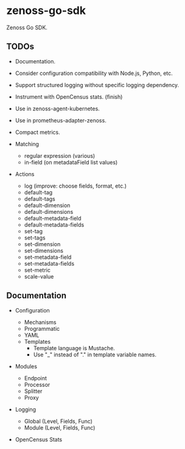 # zenoss-go-sdk

Zenoss Go SDK.

## TODOs

- Documentation.
- Consider configuration compatibility with Node.js, Python, etc.
- Support structured logging without specific logging dependency.
- Instrument with OpenCensus stats. (finish) 
- Use in zenoss-agent-kubernetes.
- Use in prometheus-adapter-zenoss.
- Compact metrics.

- Matching
    - regular expression (various)
    - in-field (on metadataField list values)

- Actions
    - log (improve: choose fields, format, etc.)
    - default-tag
    - default-tags
    - default-dimension
    - default-dimensions
    - default-metadata-field
    - default-metadata-fields
    - set-tag
    - set-tags
    - set-dimension
    - set-dimensions
    - set-metadata-field
    - set-metadata-fields
    - set-metric
    - scale-value

## Documentation

- Configuration
    - Mechanisms
    - Programmatic
    - YAML
    - Templates
        - Template language is Mustache.
        - Use "_" instead of "." in template variable names.

- Modules
    - Endpoint
    - Processor
    - Splitter
    - Proxy

- Logging
    - Global (Level, Fields, Func)
    - Module (Level, Fields, Func)

- OpenCensus Stats

